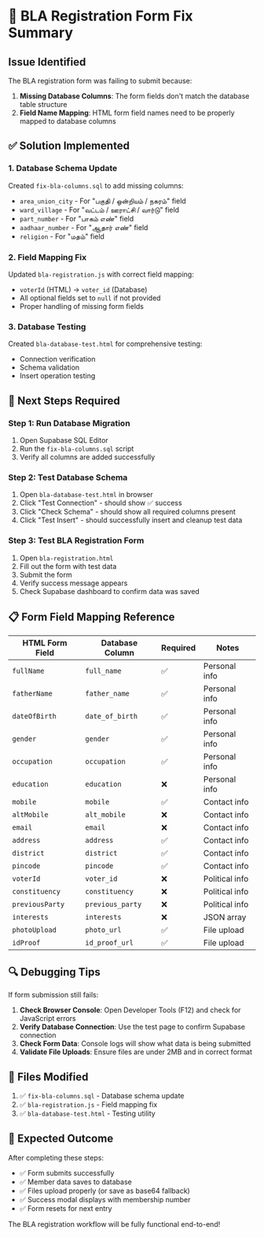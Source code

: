 # 🔧 BLA Registration Form Fix Summary

## Issue Identified
The BLA registration form was failing to submit because:
1. **Missing Database Columns**: The form fields don't match the database table structure
2. **Field Name Mapping**: HTML form field names need to be properly mapped to database columns

## ✅ Solution Implemented

### 1. Database Schema Update
Created `fix-bla-columns.sql` to add missing columns:
- `area_union_city` - For "பகுதி / ஒன்றியம் / நகரம்" field
- `ward_village` - For "வட்டம் / ஊராட்சி / வார்டு" field  
- `part_number` - For "பாகம் எண்" field
- `aadhaar_number` - For "ஆதார் எண்" field
- `religion` - For "மதம்" field

### 2. Field Mapping Fix
Updated `bla-registration.js` with correct field mapping:
- `voterId` (HTML) → `voter_id` (Database)
- All optional fields set to `null` if not provided
- Proper handling of missing form fields

### 3. Database Testing
Created `bla-database-test.html` for comprehensive testing:
- Connection verification
- Schema validation
- Insert operation testing

## 🚀 Next Steps Required

### Step 1: Run Database Migration
1. Open Supabase SQL Editor
2. Run the `fix-bla-columns.sql` script
3. Verify all columns are added successfully

### Step 2: Test Database Schema
1. Open `bla-database-test.html` in browser
2. Click "Test Connection" - should show ✅ success
3. Click "Check Schema" - should show all required columns present
4. Click "Test Insert" - should successfully insert and cleanup test data

### Step 3: Test BLA Registration Form
1. Open `bla-registration.html`
2. Fill out the form with test data
3. Submit the form
4. Verify success message appears
5. Check Supabase dashboard to confirm data was saved

## 📋 Form Field Mapping Reference

| HTML Form Field | Database Column | Required | Notes |
|----------------|-----------------|----------|-------|
| `fullName` | `full_name` | ✅ | Personal info |
| `fatherName` | `father_name` | ✅ | Personal info |
| `dateOfBirth` | `date_of_birth` | ✅ | Personal info |
| `gender` | `gender` | ✅ | Personal info |
| `occupation` | `occupation` | ✅ | Personal info |
| `education` | `education` | ❌ | Personal info |
| `mobile` | `mobile` | ✅ | Contact info |
| `altMobile` | `alt_mobile` | ❌ | Contact info |
| `email` | `email` | ❌ | Contact info |
| `address` | `address` | ✅ | Contact info |
| `district` | `district` | ✅ | Contact info |
| `pincode` | `pincode` | ✅ | Contact info |
| `voterId` | `voter_id` | ❌ | Political info |
| `constituency` | `constituency` | ❌ | Political info |
| `previousParty` | `previous_party` | ❌ | Political info |
| `interests` | `interests` | ❌ | JSON array |
| `photoUpload` | `photo_url` | ✅ | File upload |
| `idProof` | `id_proof_url` | ✅ | File upload |

## 🔍 Debugging Tips

If form submission still fails:

1. **Check Browser Console**: Open Developer Tools (F12) and check for JavaScript errors
2. **Verify Database Connection**: Use the test page to confirm Supabase connection
3. **Check Form Data**: Console logs will show what data is being submitted
4. **Validate File Uploads**: Ensure files are under 2MB and in correct format

## 📄 Files Modified

1. ✅ `fix-bla-columns.sql` - Database schema update
2. ✅ `bla-registration.js` - Field mapping fix
3. ✅ `bla-database-test.html` - Testing utility

## 🎯 Expected Outcome

After completing these steps:
- ✅ Form submits successfully
- ✅ Member data saves to database
- ✅ Files upload properly (or save as base64 fallback)
- ✅ Success modal displays with membership number
- ✅ Form resets for next entry

The BLA registration workflow will be fully functional end-to-end!
